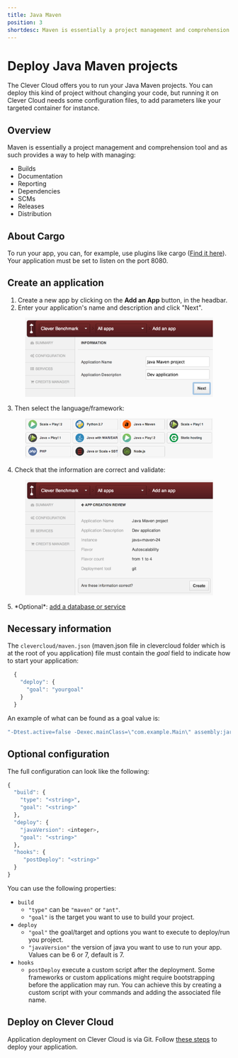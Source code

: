 ```yaml
---
title: Java Maven
position: 3
shortdesc: Maven is essentially a project management and comprehension tool...
---
```


# Deploy Java Maven projects

The Clever Cloud offers you to run your Java Maven projects. You can deploy this kind of project without changing your code, but running it on Clever Cloud needs some configuration files, to add parameters like your targeted container for instance.


## Overview
Maven is essentially a project management and comprehension tool and as such provides a way to help with managing:

* Builds
* Documentation
* Reporting
* Dependencies
* SCMs
* Releases
* Distribution


## About Cargo
To run your app, you can, for example, use plugins like cargo
(<a href="http://cargo.codehaus.org/Maven2+plugin">Find it here</a>).
Your application must be set to listen on the port 8080.

## Create an application

1. Create a new app by clicking on the **Add an App** button, in the headbar. 
2. Enter your application's name and description and click "Next".
<figure class="cc-content-img">
  <img src="/assets/images/screens/javamaven/javamaven_create.png"/>
</figure>
3. Then select the language/framework:  <figure class="cc-content-img"><img src="/assets/images/javawarapp.png"></figure>
4. Check that the information are correct and validate: <figure class="cc-content-img"><img src="/assets/images/screens/javamaven/javamaven_validation.png"/></figure>
5. *Optional*: <a href="/databases-and-services/add-service/">add a database or service</a>

## Necessary information

The `clevercloud/maven.json` (maven.json file in clevercloud folder which is at the root of you application) file must contain the _goal_ field to indicate how to start your application:

```javascript
  {
    "deploy": {
      "goal": "yourgoal"
    }
  }
```

An example of what can be found as a goal value is:  

```haskell
"-Dtest.active=false -Dexec.mainClass=\"com.example.Main\" assembly:jar-with-dependencies exec:java"
```

## Optional configuration

The full configuration can look like the following:

```haskell
{
  "build": {
    "type": "<string>",
    "goal": "<string>"
  },
  "deploy": {
    "javaVersion": <integer>,
    "goal": "<string>"
  },
  "hooks": {
     "postDeploy": "<string>"
  }
}
```
You can use the following properties: 

* ``build``
    * ``"type"`` can be ``"maven"`` or ``"ant"``.
    * ``"goal"`` is the target you want to use to build your project.
* ``deploy``
    * ``"goal"`` the goal/target and options you want to execute to deploy/run you project.
    * ``"javaVersion"`` the version of java you want to use to run your app. Values can be 6 or 7, default is 7.
* ``hooks``
    * ``postDeploy`` execute a custom script after the deployment. Some frameworks or custom applications might require bootstrapping before the application may run.
You can achieve this by creating a custom script with your commands and adding the associated file name.

## Deploy on Clever Cloud

Application deployment on Clever Cloud is via Git. Follow [these steps](/clever-cloud-overview/add-application/) to deploy your application.
